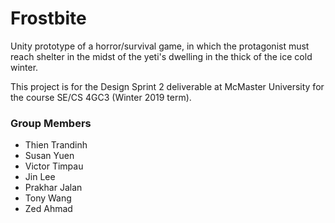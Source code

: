 # Frostbite

Unity prototype of a horror/survival game, in which the protagonist must reach shelter in the midst of the yeti's dwelling in the thick of the ice cold winter.

This project is for the Design Sprint 2 deliverable at McMaster University for the course SE/CS 4GC3 (Winter 2019 term).

### Group Members
- Thien Trandinh
- Susan Yuen
- Victor Timpau
- Jin Lee
- Prakhar Jalan
- Tony Wang
- Zed Ahmad
